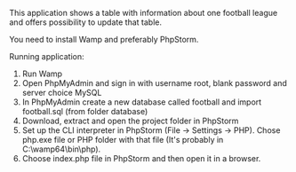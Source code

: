 This application shows a table with information about one football league and offers possibility to update that table.

You need to install Wamp and preferably PhpStorm.

Running application:

1. Run Wamp
2. Open PhpMyAdmin and sign in with username root, blank password and server choice MySQL
3. In PhpMyAdmin create a new database called football and import football.sql (from folder database)
4. Download, extract and open the project folder in PhpStorm
5. Set up the CLI interpreter in PhpStorm (File -> Settings -> PHP). Chose php.exe file or PHP folder with that file (It's probably in C:\wamp64\bin\php).
6. Choose index.php file in PhpStorm and then open it in a browser.
